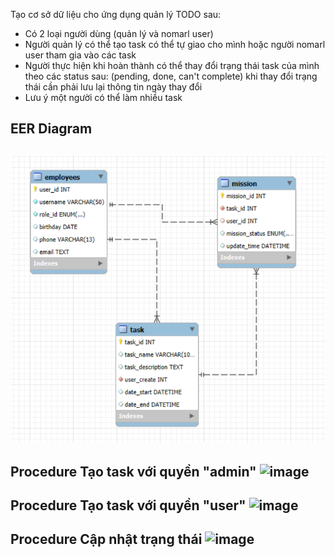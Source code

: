 Tạo cơ sở dữ liệu cho ứng dụng quản lý TODO sau:

- Có 2 loại người dùng (quản lý và nomarl user)
- Người quản lý có thể tạo task có thể tự giao cho mình hoặc người nomarl user tham gia vào các task
- Người thực hiện khi hoàn thành có thể thay đổi trạng thái task của mình theo các status sau: (pending, done, can't complete) khi thay đổi trạng thái cần phải lưu lại thông tin ngày thay đổi
- Lưu ý một người có thể làm nhiều task

EER Diagram
----
![EER Diagram](/EERDiagram.png)
----
Procedure Tạo task với quyền "admin"
<img width="716" height="594" alt="image" src="https://github.com/user-attachments/assets/595204eb-87e0-40ae-92fc-21ef75f45660" />
-
Procedure Tạo task với quyền "user"
<img width="744" height="601" alt="image" src="https://github.com/user-attachments/assets/6fbbb6c6-98e9-443a-8aab-f89482ed40e3" />
-
Procedure Cập nhật trạng thái
<img width="801" height="580" alt="image" src="https://github.com/user-attachments/assets/25413424-936d-4fb3-984e-ff86aba3ed0f" />
-
